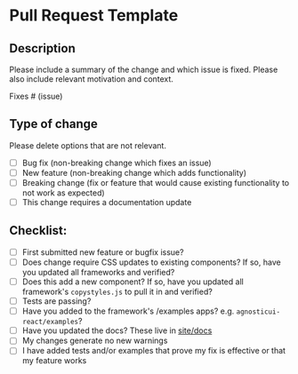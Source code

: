 # Pull Request Template

## Description

Please include a summary of the change and which issue is fixed. Please also include relevant motivation and context.

Fixes # (issue)

## Type of change

Please delete options that are not relevant.

- [ ] Bug fix (non-breaking change which fixes an issue)
- [ ] New feature (non-breaking change which adds functionality)
- [ ] Breaking change (fix or feature that would cause existing functionality to not work as expected)
- [ ] This change requires a documentation update

## Checklist:

- [ ] First submitted new feature or bugfix issue?
- [ ] Does change require CSS updates to existing components? If so, have you updated all frameworks and verified?
- [ ] Does this add a new component? If so, have you updated all framework's `copystyles.js` to pull it in and verified?
- [ ] Tests are passing?
- [ ] Have you added to the framework's /examples apps? e.g. `agnosticui-react/examples`?
- [ ] Have you updated the docs? These live in [site/docs](https://github.com/AgnosticUI/agnosticui/tree/master/site/docs)
- [ ] My changes generate no new warnings
- [ ] I have added tests and/or examples that prove my fix is effective or that my feature works
